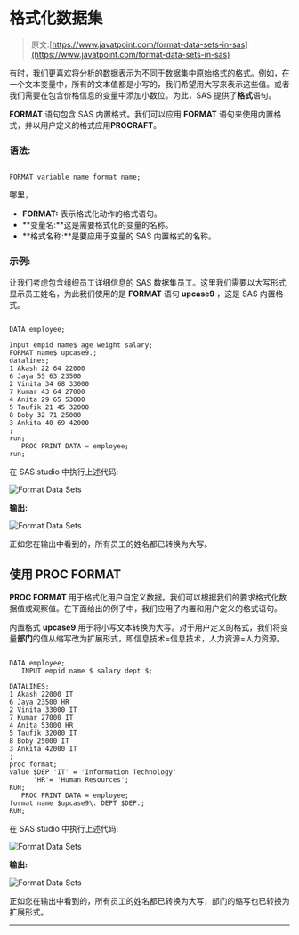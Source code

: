 # 格式化数据集

> 原文:[https://www.javatpoint.com/format-data-sets-in-sas](https://www.javatpoint.com/format-data-sets-in-sas)

有时，我们更喜欢将分析的数据表示为不同于数据集中原始格式的格式。例如，在一个文本变量中，所有的文本值都是小写的，我们希望用大写来表示这些值。或者我们需要在包含价格信息的变量中添加小数位。为此，SAS 提供了**格式**语句。

**FORMAT** 语句包含 SAS 内置格式。我们可以应用 **FORMAT** 语句来使用内置格式，并以用户定义的格式应用**PROCRAFT**。

### 语法:

```

FORMAT variable name format name;

```

哪里，

*   **FORMAT:** 表示格式化动作的格式语句。
*   **变量名:**这是需要格式化的变量的名称。
*   **格式名称:**是要应用于变量的 SAS 内置格式的名称。

### 示例:

让我们考虑包含组织员工详细信息的 SAS 数据集员工。这里我们需要以大写形式显示员工姓名，为此我们使用的是 **FORMAT** 语句 **upcase9** ，这是 SAS 内置格式。

```

DATA employee; 

Input empid name$ age weight salary;
FORMAT name$ upcase9.;
datalines;  
1 Akash 22 64 22000
6 Jaya 55 63 23500
2 Vinita 34 68 33000
7 Kumar 43 64 27000  
4 Anita 29 65 53000
5 Taufik 21 45 32000  
8 Boby 32 71 25000
3 Ankita 40 69 42000  
;  
run;
   PROC PRINT DATA = employee; 
run;

```

在 SAS studio 中执行上述代码:

![Format Data Sets](../Images/709adc6150ec4a02c371d372c7a603bd.png)

**输出:**

![Format Data Sets](../Images/c4adf2c482b96f9c20919017d0ae9e50.png)

正如您在输出中看到的，所有员工的姓名都已转换为大写。

## 使用 PROC FORMAT

**PROC FORMAT** 用于格式化用户自定义数据。我们可以根据我们的要求格式化数据值或观察值。在下面给出的例子中，我们应用了内置和用户定义的格式语句。

内置格式 **upcase9** 用于将小写文本转换为大写。对于用户定义的格式，我们将变量**部门**的值从缩写改为扩展形式，即信息技术=信息技术，人力资源=人力资源。

```

DATA employee; 
   INPUT empid name $ salary dept $; 

DATALINES; 
1 Akash 22000 IT
6 Jaya 23500 HR  
2 Vinita 33000 IT  
7 Kumar 27000 IT 
4 Anita 53000 HR  
5 Taufik 32000 IT  
8 Boby 25000 IT   
3 Ankita 42000 IT 
;
proc format;
value $DEP 'IT' = 'Information Technology'
      'HR'= 'Human Resources';
RUN;
   PROC PRINT DATA = employee; 
format name $upcase9\. DEPT $DEP.; 
RUN;

```

在 SAS studio 中执行上述代码:

![Format Data Sets](../Images/3ee9b6ddf15a71db551c5dc02ff8f115.png)

**输出:**

![Format Data Sets](../Images/1039a1be4fdb13aaf08ce2f0a2c01714.png)

正如您在输出中看到的，所有员工的姓名都已转换为大写，部门的缩写也已转换为扩展形式。

* * *